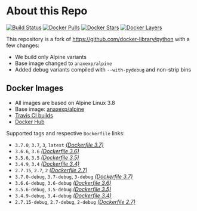 # About this Repo

[![Build Status](https://travis-ci.com/anaxexp/base-python.svg?branch=master)](https://travis-ci.com/anaxexp/base-python)
[![Docker Pulls](https://img.shields.io/docker/pulls/anaxexp/base-python.svg)](https://hub.docker.com/r/anaxexp/base-python)
[![Docker Stars](https://img.shields.io/docker/stars/anaxexp/base-python.svg)](https://hub.docker.com/r/anaxexp/base-python)
[![Docker Layers](https://images.microbadger.com/badges/image/anaxexp/base-python.svg)](https://microbadger.com/images/anaxexp/base-python)

This repository is a fork of https://github.com/docker-library/python with a few changes:

* We build only Alpine variants
* Base image changed to `anaxexp/alpine`
* Added debug variants compiled with `--with-pydebug` and non-strip bins

## Docker Images

* All images are based on Alpine Linux 3.8
* Base image: [anaxexp/alpine](https://github.com/anaxexp/alpine)
* [Travis CI builds](https://travis-ci.com/anaxexp/base-python) 
* [Docker Hub](https://hub.docker.com/r/anaxexp/base-python)

[_(Dockerfile 3.7)_]: https://github.com/anaxexp/base-python/tree/master/3.7/alpine3.8/Dockerfile.anaxexp
[_(Dockerfile 3.6)_]: https://github.com/anaxexp/base-python/tree/master/3.6/alpine3.8/Dockerfile.anaxexp
[_(Dockerfile 3.5)_]: https://github.com/anaxexp/base-python/tree/master/3.5/alpine3.8/Dockerfile.anaxexp
[_(Dockerfile 3.4)_]: https://github.com/anaxexp/base-python/tree/master/3.4/alpine3.8/Dockerfile.anaxexp
[_(Dockerfile 2.7)_]: https://github.com/anaxexp/base-python/tree/master/2.7/alpine3.8/Dockerfile.anaxexp

Supported tags and respective `Dockerfile` links:

* `3.7.0`, `3.7`, `3`, `latest` [_(Dockerfile 3.7)_]
* `3.6.6`, `3.6` [_(Dockerfile 3.6)_]
* `3.5.6`, `3.5` [_(Dockerfile 3.5)_]
* `3.4.9`, `3.4` [_(Dockerfile 3.4)_]
* `2.7.15`, `2.7`, `2` [_(Dockerfile 2.7)_]
* `3.7.0-debug`, `3.7-debug`, `3-debug` [_(Dockerfile 3.7)_]
* `3.6.6-debug`, `3.6-debug` [_(Dockerfile 3.6)_]
* `3.5.6-debug`, `3.5-debug` [_(Dockerfile 3.5)_]
* `3.4.9-debug`, `3.4-debug` [_(Dockerfile 3.4)_]
* `2.7.15-debug`, `2.7-debug`, `2-debug` [_(Dockerfile 2.7)_]

